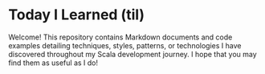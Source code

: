 # Today I Learned (til)

Welcome! This repository contains Markdown documents and code examples detailing techniques, styles, patterns, or technologies I have discovered throughout my Scala development journey. 
I hope that you may find them as useful as I do!